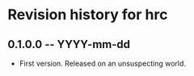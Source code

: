# Revision history for hrc

## 0.1.0.0  -- YYYY-mm-dd

* First version. Released on an unsuspecting world.
